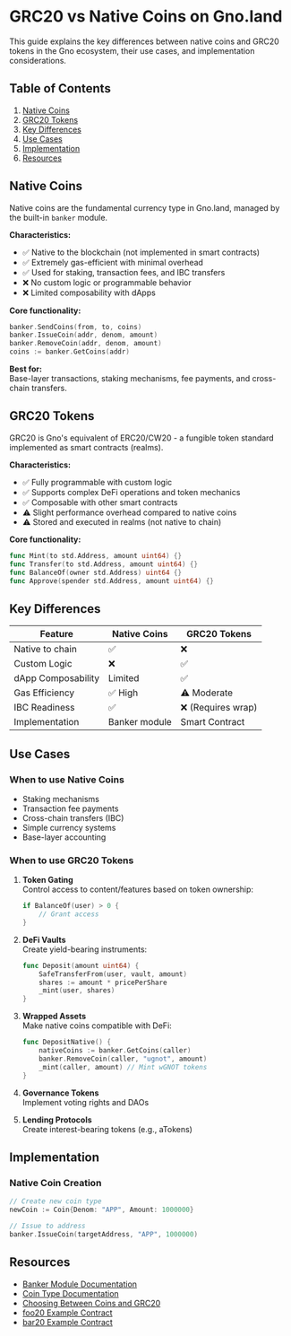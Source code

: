 # GRC20 vs Native Coins on Gno.land

This guide explains the key differences between native coins and GRC20 tokens in the Gno ecosystem, their use cases, and implementation considerations.

## Table of Contents
1. [Native Coins](#native-coins)
2. [GRC20 Tokens](#grc20-tokens)
3. [Key Differences](#key-differences)
4. [Use Cases](#use-cases)
5. [Implementation](#implementation)
6. [Resources](#resources)

## Native Coins
Native coins are the fundamental currency type in Gno.land, managed by the built-in `banker` module.

**Characteristics:**
- ✅ Native to the blockchain (not implemented in smart contracts)
- ✅ Extremely gas-efficient with minimal overhead
- ✅ Used for staking, transaction fees, and IBC transfers
- ❌ No custom logic or programmable behavior
- ❌ Limited composability with dApps

**Core functionality:**
```go
banker.SendCoins(from, to, coins)
banker.IssueCoin(addr, denom, amount)
banker.RemoveCoin(addr, denom, amount)
coins := banker.GetCoins(addr)
```

**Best for:**  
Base-layer transactions, staking mechanisms, fee payments, and cross-chain transfers.

## GRC20 Tokens
GRC20 is Gno's equivalent of ERC20/CW20 - a fungible token standard implemented as smart contracts (realms).

**Characteristics:**
- ✅ Fully programmable with custom logic
- ✅ Supports complex DeFi operations and token mechanics
- ✅ Composable with other smart contracts
- ⚠️ Slight performance overhead compared to native coins
- ⚠️ Stored and executed in realms (not native to chain)

**Core functionality:**
```go
func Mint(to std.Address, amount uint64) {}
func Transfer(to std.Address, amount uint64) {}
func BalanceOf(owner std.Address) uint64 {}
func Approve(spender std.Address, amount uint64) {}
```

## Key Differences
| Feature             | Native Coins | GRC20 Tokens       |
|---------------------|--------------|--------------------|
| Native to chain     | ✅           | ❌                 |
| Custom Logic        | ❌           | ✅                 |
| dApp Composability  | Limited      | ✅                 |
| Gas Efficiency      | ✅ High      | ⚠️ Moderate        |
| IBC Readiness       | ✅           | ❌ (Requires wrap) |
| Implementation      | Banker module| Smart Contract     |

## Use Cases

### When to use Native Coins
- Staking mechanisms
- Transaction fee payments
- Cross-chain transfers (IBC)
- Simple currency systems
- Base-layer accounting

### When to use GRC20 Tokens
1. **Token Gating**  
   Control access to content/features based on token ownership:
   ```go
   if BalanceOf(user) > 0 {
       // Grant access
   }
   ```

2. **DeFi Vaults**  
   Create yield-bearing instruments:
   ```go
   func Deposit(amount uint64) {
       SafeTransferFrom(user, vault, amount)
       shares := amount * pricePerShare
       _mint(user, shares)
   }
   ```

3. **Wrapped Assets**  
   Make native coins compatible with DeFi:
   ```go
   func DepositNative() {
       nativeCoins := banker.GetCoins(caller)
       banker.RemoveCoin(caller, "ugnot", amount)
       _mint(caller, amount) // Mint wGNOT tokens
   }
   ```

4. **Governance Tokens**  
   Implement voting rights and DAOs

5. **Lending Protocols**  
   Create interest-bearing tokens (e.g., aTokens)

## Implementation

### Native Coin Creation
```go
// Create new coin type
newCoin := Coin{Denom: "APP", Amount: 1000000}

// Issue to address
banker.IssueCoin(targetAddress, "APP", 1000000)
```

## Resources
- [Banker Module Documentation](https://docs.gno.land/resources/gno-stdlibs/#banker)
- [Coin Type Documentation](https://docs.gno.land/resources/gno-stdlibs/#coin)
- [Choosing Between Coins and GRC20](https://docs.gno.land/resources/effective-gno/#choosing-between-coins-and-grc20-tokens)
- [foo20 Example Contract](https://gno.land/r/demo/foo20)
- [bar20 Example Contract](https://gno.land/r/demo/bar20)
